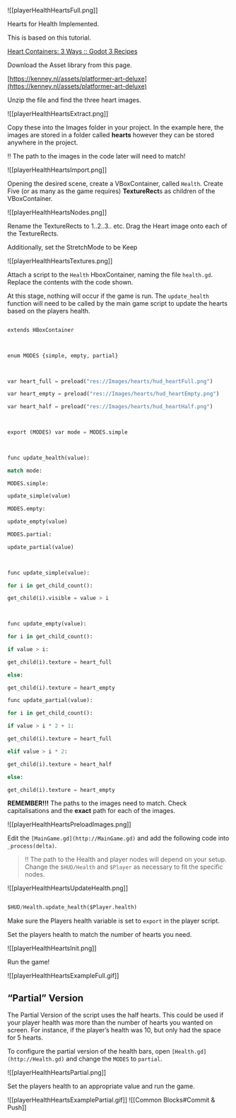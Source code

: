 
 ![[playerHealthHeartsFull.png]]


  

Hearts for Health Implemented.

  

This is based on this tutorial.

  

[Heart Containers: 3 Ways :: Godot 3 Recipes](https://kidscancode.org/godot_recipes/3.x/ui/heart_containers_3/index.html)

  

Download the Asset library from this page.

  

[https://kenney.nl/assets/platformer-art-deluxe](https://kenney.nl/assets/platformer-art-deluxe)

  

Unzip the file and find the three heart images.

  ![[playerHealthHeartsExtract.png]]


  

Copy these into the Images folder in your project. In the example here, the images are stored in a folder called ************hearts************ however they can be stored anywhere in the project.

  

<aside>

‼️ The path to the images in the code later will need to match!

  

</aside>

  
![[playerHealthHeartsImport.png]]
  

Opening the desired scene, create a VBoxContainer, called `Health`. Create Five (or as many as the game requires) ********TextureRect********s as children of the VBoxContainer.

  ![[playerHealthHeartsNodes.png]]
  

Rename the TextureRects to 1..2..3.. etc. Drag the Heart image onto each of the TextureRects.

Additionally, set the StretchMode to be Keep

  ![[playerHealthHeartsTextures.png]]



  

Attach a script to the `Health` HboxContainer, naming the file `health.gd`. Replace the contents with the code shown.

  

At this stage, nothing will occur if the game is run. The `update_health` function will need to be called by the main game script to update the hearts based on the players health.

  

```python

extends HBoxContainer

  

enum MODES {simple, empty, partial}

  

var heart_full = preload("res://Images/hearts/hud_heartFull.png")

var heart_empty = preload("res://Images/hearts/hud_heartEmpty.png")

var heart_half = preload("res://Images/hearts/hud_heartHalf.png")

  

export (MODES) var mode = MODES.simple

  

func update_health(value):

match mode:

MODES.simple:

update_simple(value)

MODES.empty:

update_empty(value)

MODES.partial:

update_partial(value)

  

func update_simple(value):

for i in get_child_count():

get_child(i).visible = value > i

  

func update_empty(value):

for i in get_child_count():

if value > i:

get_child(i).texture = heart_full

else:

get_child(i).texture = heart_empty

func update_partial(value):

for i in get_child_count():

if value > i * 2 + 1:

get_child(i).texture = heart_full

elif value > i * 2:

get_child(i).texture = heart_half

else:

get_child(i).texture = heart_empty

```

  

********************REMEMBER!!!******************** The paths to the images need to match. Check capitalisations and the **********exact********** path for each of the images.

  ![[playerHealthHeartsPreloadImages.png]]


  

Edit the `[MainGame.gd](http://MainGame.gd)` and add the following code into `_process(delta)`.



> ‼️ The path to the Health and player nodes will depend on your setup. Change the `$HUD/Health` and `$Player` as necessary to fit the specific nodes.


  ![[playerHealthHeartsUpdateHealth.png]]



  

```python

$HUD/Health.update_health($Player.health)

```

  

Make sure the Players health variable is set to `export` in the player script.

  

Set the players health to match the number of hearts you need.

  
![[playerHealthHeartsInit.png]]
  

Run the game!

  ![[playerHealthHeartsExampleFull.gif]]



  

## “Partial” Version

  

The Partial Version of the script uses the half hearts. This could be used if your player health was more than the number of hearts you wanted on screen. For instance, if the player’s health was 10, but only had the space for 5 hearts.

  

To configure the partial version of the health bars, open `[Health.gd](http://Health.gd)` and change the `MODES` to `partial`.

  
![[playerHealthHeartsPartial.png]]


  

Set the players health to an appropriate value and run the game.

  
![[playerHealthHeartsExamplePartial.gif]]
![[Common Blocks#Commit & Push]]